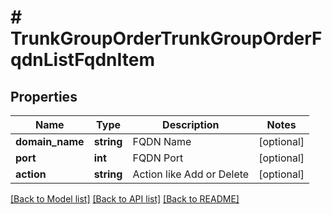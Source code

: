 # # TrunkGroupOrderTrunkGroupOrderFqdnListFqdnItem

## Properties

Name | Type | Description | Notes
------------ | ------------- | ------------- | -------------
**domain_name** | **string** | FQDN Name | [optional]
**port** | **int** | FQDN Port | [optional]
**action** | **string** | Action like Add or Delete | [optional]

[[Back to Model list]](../../README.md#models) [[Back to API list]](../../README.md#endpoints) [[Back to README]](../../README.md)
